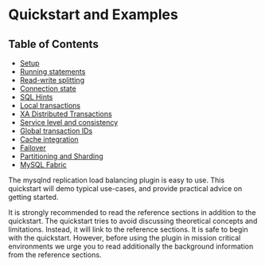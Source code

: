 # Quickstart and Examples
## Table of Contents
* [Setup](QUICKSTART-AND-EXAMPLES/SETUP.md)
* [Running statements](QUICKSTART-AND-EXAMPLES/RUNNING-STATEMENTS.md)
* [Read-write splitting](QUICKSTART-AND-EXAMPLES/READ-WRITE-SPLITTING.md)
* [Connection state](QUICKSTART-AND-EXAMPLES/CONNECTION-STATE.md)
* [SQL Hints](QUICKSTART-AND-EXAMPLES/SQL-HINTS.md)
* [Local transactions](QUICKSTART-AND-EXAMPLES/LOCAL-TRANSACTIONS.md)
* [XA Distributed Transactions](QUICKSTART-AND-EXAMPLES/XA-DISTRIBUTED-TRANSACTIONS.md)
* [Service level and consistency](QUICKSTART-AND-EXAMPLES/SERVICE-LEVEL-AND-CONSISTENCY.md)
* [Global transaction IDs](QUICKSTART-AND-EXAMPLES/GLOBAL-TRANSACTION-IDS.md)
* [Cache integration](QUICKSTART-AND-EXAMPLES/CACHE-INTEGRATION.md)
* [Failover](QUICKSTART-AND-EXAMPLES/FAILOVER.md)
* [Partitioning and Sharding](QUICKSTART-AND-EXAMPLES/PARTITIONING-AND-SHARDING.md)
* [MySQL Fabric](QUICKSTART-AND-EXAMPLES/MYSQL-FABRIC.md)

The mysqlnd replication load balancing plugin is easy to use. This quickstart will demo typical use-cases, and provide practical advice on getting started.

It is strongly recommended to read the reference sections in addition to the quickstart. The quickstart tries to avoid discussing theoretical concepts and limitations. Instead, it will link to the reference sections. It is safe to begin with the quickstart. However, before using the plugin in mission critical environments we urge you to read additionally the background information from the reference sections.


